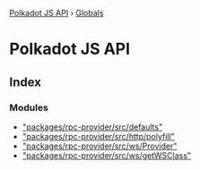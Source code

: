 [Polkadot JS API](README.md) › [Globals](globals.md)

# Polkadot JS API

## Index

### Modules

* ["packages/rpc-provider/src/defaults"](modules/_packages_rpc_provider_src_defaults_.md)
* ["packages/rpc-provider/src/http/polyfill"](modules/_packages_rpc_provider_src_http_polyfill_.md)
* ["packages/rpc-provider/src/ws/Provider"](modules/_packages_rpc_provider_src_ws_provider_.md)
* ["packages/rpc-provider/src/ws/getWSClass"](modules/_packages_rpc_provider_src_ws_getwsclass_.md)
